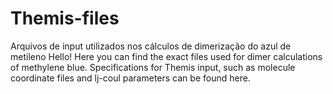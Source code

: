 # Themis-files
Arquivos de input utilizados nos cálculos de dimerização do azul de metileno
Hello!
Here you can find the exact files used for dimer calculations of methylene blue. Specifications for Themis input, such as molecule coordinate files and lj-coul parameters can be found here. 
